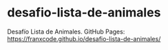 # desafio-lista-de-animales
Desafío Lista de Animales.
GitHub Pages: https://franxcode.github.io/desafio-lista-de-animales/
